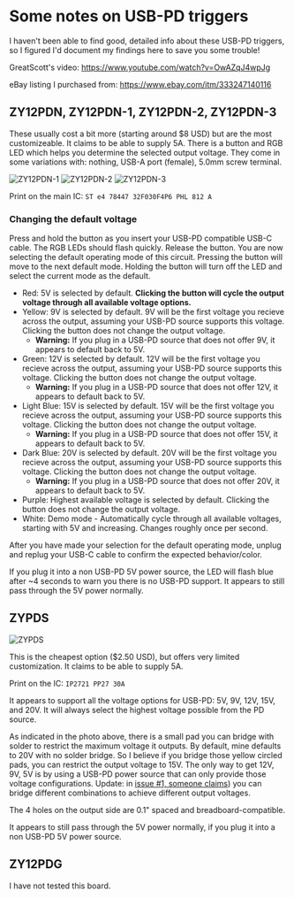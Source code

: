 # Some notes on USB-PD triggers

I haven't been able to find good, detailed info about these USB-PD triggers, so I figured I'd document my findings here to save you some trouble!

GreatScott's video: https://www.youtube.com/watch?v=OwAZqJ4wpJg

eBay listing I purchased from: https://www.ebay.com/itm/333247140116

## ZY12PDN, ZY12PDN-1, ZY12PDN-2, ZY12PDN-3

These usually cost a bit more (starting around $8 USD) but are the most customizeable.  It claims to be able to supply 5A. There is a button and RGB LED which helps you determine the selected output voltage. They come in some variations with: nothing, USB-A port (female), 5.0mm screw terminal.

![ZY12PDN-1](ZY12PDN-1.jpg)
![ZY12PDN-2](ZY12PDN-2.jpg)
![ZY12PDN-3](ZY12PDN-3.jpg)

Print on the main IC: `ST e4 78447 32F030F4P6 PHL 812 A`

### Changing the default voltage

Press and hold the button as you insert your USB-PD compatible USB-C cable. The RGB LEDs should flash quickly. Release the button. You are now selecting the default operating mode of this circuit. Pressing the button will move to the next default mode. Holding the button will turn off the LED and select the current mode as the default.

* Red: 5V is selected by default. **Clicking the button will cycle the output voltage through all available voltage options.**
* Yellow: 9V is selected by default. 9V will be the first voltage you recieve across the output, assuming your USB-PD source supports this voltage. Clicking the button does not change the output voltage.
  * **Warning:** If you plug in a USB-PD source that does not offer 9V, it appears to default back to 5V.
* Green: 12V is selected by default. 12V will be the first voltage you recieve across the output, assuming your USB-PD source supports this voltage. Clicking the button does not change the output voltage.
  * **Warning:** If you plug in a USB-PD source that does not offer 12V, it appears to default back to 5V.
* Light Blue: 15V is selected by default. 15V will be the first voltage you recieve across the output, assuming your USB-PD source supports this voltage. Clicking the button does not change the output voltage.
  * **Warning:** If you plug in a USB-PD source that does not offer 15V, it appears to default back to 5V.
* Dark Blue: 20V is selected by default. 20V will be the first voltage you recieve across the output, assuming your USB-PD source supports this voltage. Clicking the button does not change the output voltage.
  * **Warning:** If you plug in a USB-PD source that does not offer 20V, it appears to default back to 5V.
* Purple: Highest available voltage is selected by default. Clicking the button does not change the output voltage.
* White: Demo mode - Automatically cycle through all available voltages, starting with 5V and increasing. Changes roughly once per second.

After you have made your selection for the default operating mode, unplug and replug your USB-C cable to confirm the expected behavior/color.

If you plug it into a non USB-PD 5V power source, the LED will flash blue after ~4 seconds to warn you there is no USB-PD support. It appears to still pass through the 5V power normally.

## ZYPDS

![ZYPDS](ZYPDS.jpg)

This is the cheapest option ($2.50 USD), but offers very limited customization. It claims to be able to supply 5A.

Print on the IC: `IP2721 PP27 30A`

It appears to support all the voltage options for USB-PD: 5V, 9V, 12V, 15V, and 20V. It will always select the highest voltage possible from the PD source.

As indicated in the photo above, there is a small pad you can bridge with solder to restrict the maximum voltage it outputs. By default, mine defaults to 20V with no solder bridge.  So I believe if you bridge those yellow circled pads, you can restrict the output voltage to 15V. The only way to get 12V, 9V, 5V is by using a USB-PD power source that can only provide those voltage configurations. Update: in [issue #1, someone claims](https://github.com/rorosaurus/usb-pd-trigger-manual/issues/1)) you can bridge different combinations to achieve different output voltages.

The 4 holes on the output side are 0.1" spaced and breadboard-compatible.

It appears to still pass through the 5V power normally, if you plug it into a non USB-PD 5V power source.

## ZY12PDG

I have not tested this board.
